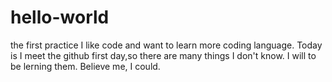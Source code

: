 # hello-world
the first practice
I like code and want to learn more coding language.
Today is I meet the github first day,so there are many things I don't know.
I will to be lerning them.
Believe me, I could.
